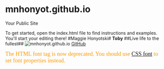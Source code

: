 mnhonyot.github.io
=====================

Your Public Site

To get started, open the index.html file to find instructions and examples. You'll start your editing there!
#Maggie Honyotski#
**Toby**
##Live life to the fullest##
![mnhonyot.github.io](https://encrypted-tbn1.gstatic.com/images?q=tbn:ANd9GcSw0HBuuAL45p1DY1rLcP3hHy_N_VPQn356BielrXCf2-xivOkZ)
[GitHub](https://help.github.com/articles/markdown-basics)
<p><font face="cursive,serif" color="#ff9900" size="4">The HTML font tag is now deprecated. You should use <a href="/css/properties/css_font.cfm" target="_blank">CSS font</a> to set font properties instead.</font></p>
